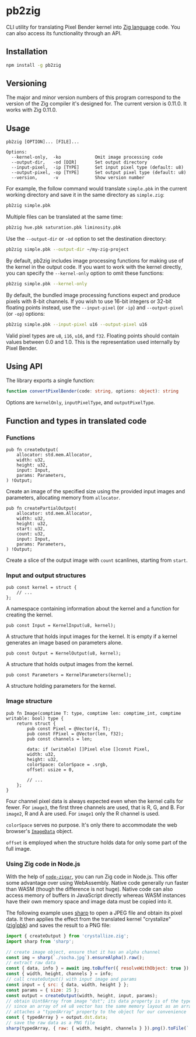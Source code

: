 # pb2zig

CLI utility for translating Pixel Bender kernel into [Zig language](https://ziglang.org/) code.
You can also access its functionality through an API.

## Installation

```sh
npm install -g pb2zig
```

## Versioning

The major and minor version numbers of this program correspond to the version of the Zig compiler
it's designed for. The current version is 0.11.0. It works with Zig 0.11.0.

## Usage

```
pb2zig [OPTION]... [FILE]...

Options:
  --kernel-only,  -ko             Omit image processing code
  --output-dir,   -od [DIR]       Set output directory
  --input-pixel,  -ip [TYPE]      Set input pixel type (default: u8)
  --output-pixel, -op [TYPE]      Set output pixel type (default: u8)
  --version,      -v              Show version number
```

For example, the follow command would translate `simple.pbk` in the current working directory and
save it in the same directory as `simple.zig`:

```sh
pb2zig simple.pbk
```

Multiple files can be translated at the same time:

```sh
pb2zig hue.pbk saturation.pbk liminosity.pbk
```

Use the `--output-dir` or `-od` option to set the destination directory:

```sh
pb2zig simple.pbk --output-dir ~/my-zig-project
```

By default, pb2zig includes image processing functions for making use of the kernel
in the output code. If you want to work with the kernel directly, you can specify the
`--kernel-only` option to omit these functions:

```sh
pb2zig simple.pbk --kernel-only
```

By default, the bundled image processing functions expect and produce pixels with 8-bit channels.
If you wish to use 16-bit integers or 32-bit floating points instead, use the `--input-pixel` (or
`-ip`) and `--output-pixel` (or `-op`) options:

```sh
pb2zig simple.pbk --input-pixel u16 --output-pixel u16
```

Valid pixel types are `u8`, `i16`, `u16`, and `f32`. Floating points should contain values between
0.0 and 1.0. This is the representation used internally by Pixel Bender.

## Using API

The library exports a single function:

```ts
function convertPixelBender(code: string, options: object): string
```

Options are `kernelOnly`, `inputPixelType`, and `outputPixelType`.

## Function and types in translated code

### Functions

```zig
pub fn createOutput(
    allocator: std.mem.Allocator,
    width: u32,
    height: u32,
    input: Input,
    params: Parameters,
) !Output;
```

Create an image of the specified size using the provided input images and parameters, allocating
memory from `allocator`.

```zig
pub fn createPartialOutput(
    allocator: std.mem.Allocator,
    width: u32,
    height: u32,
    start: u32,
    count: u32,
    input: Input,
    params: Parameters,
) !Output;
```

Create a slice of the output image with `count` scanlines, starting from `start`.

### Input and output structures

```zig
pub const kernel = struct {
    // ...
};
```

A namespace containing information about the kernel and a function for creating the kernel.

```zig
pub const Input = KernelInput(u8, kernel);
```

A structure that holds input images for the kernel. It is empty if a kernel generates an image
based on parameters alone.

```zig
pub const Output = KernelOutput(u8, kernel);
```

A structure that holds output images from the kernel.

```zig
pub const Parameters = KernelParameters(kernel);
```

A structure holding parameters for the kernel.

### Image structure

```zig
pub fn Image(comptime T: type, comptime len: comptime_int, comptime writable: bool) type {
    return struct {
        pub const Pixel = @Vector(4, T);
        pub const FPixel = @Vector(len, f32);
        pub const channels = len;

        data: if (writable) []Pixel else []const Pixel,
        width: u32,
        height: u32,
        colorSpace: ColorSpace = .srgb,
        offset: usize = 0,

        // ...
    };
}
```

Four channel pixel data is always expected even when the kernel calls for fewer. For `image3`, the
first three channels are used, that is R, G, and B. For `image2`, R and A are used. For `image1`
only the R channel is used.

`colorSpace` serves no purpose. It's only there to accommodate the web browser's
[`ImageData`](https://developer.mozilla.org/en-US/docs/Web/API/ImageData) object.

`offset` is employed when the structure holds data for only some part of the full image.

### Using Zig code in Node.js

With the help of [`node-zigar`](https://github.com/chung-leong/zigar), you can run Zig code in
Node.js. This offer some advantage over using WebAssembly. Native code generally run faster than
WASM (though the difference is not huge). Native code can also access memory of buffers in
JavaScript directly whereas WASM instances have their own memory space and image data must be
copied into it.

The following example uses [sharp](https://www.npmjs.com/package/sharp) to open a JPEG file
and obtain its pixel data. It then applies the effect from the translated kernel
"crystalize" ([zig](./test/zig-output/crystallize.zig)|[pbk](./test/pbk-samples/crystallize.pbk))
and saves the result to a PNG file:

```js
import { createOutput } from 'crystallize.zig';
import sharp from 'sharp';

// create image object, ensure that it has an alpha channel
const img = sharp(`./socha.jpg`).ensureAlpha().raw();
// extract raw data
const { data, info } = await img.toBuffer({ resolveWithObject: true });
const { width, height, channels } = info;
// call createOutput() with input image and params
const input = { src: { data, width, height } };
const params = { size: 25 };
const output = createOutput(width, height, input, params);
// obtain Uint8Array from image "dst"; its data property is of the type `[]@Vector(4, u8)`
// since an array of x4 u8 vector has the same memory layout as an array of u8, Zigar
// attaches a "typedArray" property to the object for our convenience
const { typedArray } = output.dst.data;
// save the raw data as a PNG file
sharp(typedArray, { raw: { width, height, channels } }).png().toFile(`./crystallize.png`);
```